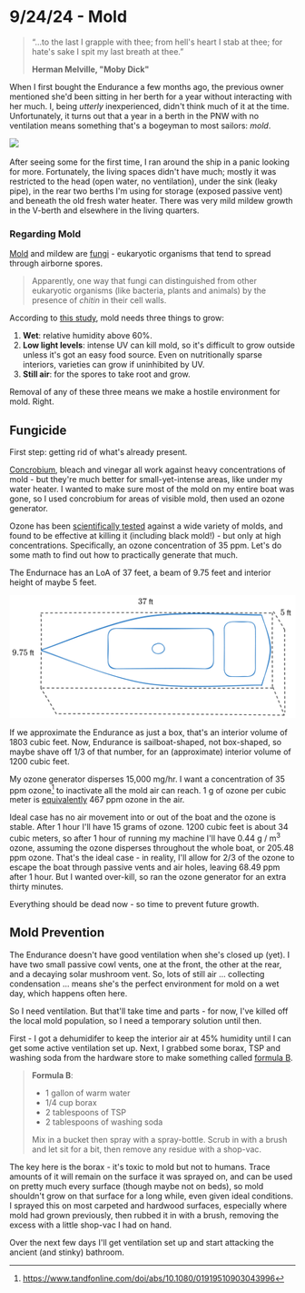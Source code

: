 # 9/24/24 - Mold

> “...to the last I grapple with thee; from hell's heart I stab at thee; for hate's sake I spit my last breath at thee.”
>
> **Herman Melville, "Moby Dick"**

When I first bought the Endurance a few months ago, the previous owner mentioned she'd been sitting in her berth for a year without interacting with her much. I,  being *utterly* inexperienced, didn't think much of it at the time. Unfortunately, it turns out that a year in a berth in the PNW with no ventilation means something that's a bogeyman to most sailors: *mold*. 

![](images/mold-mildew.png)

After seeing some for the first time, I ran around the ship in a panic looking for more. Fortunately, the living spaces didn't have much; mostly it was restricted to the head (open water, no ventilation), under the sink (leaky pipe), in the rear two berths I'm using for storage (exposed passive vent) and beneath the old fresh water heater. There was very mild mildew growth in the V-berth and elsewhere in the living quarters.

### Regarding Mold

[Mold](https://en.wikipedia.org/wiki/Mold) and mildew are [fungi](https://en.wikipedia.org/wiki/Fungus) - eukaryotic organisms that tend to spread through airborne spores. 

> Apparently, one way that fungi can distinguished from other eukaryotic organisms (like bacteria, plants and animals) by the presence of *chitin* in their cell walls. 

 According to [this study](https://www.eurogypsum.org/wp-content/uploads/2015/05/N203.pdf), mold needs three things to grow:

1. **Wet**: relative humidity above 60%.
2. **Low light levels**: intense UV can kill mold, so it's difficult to grow outside unless it's got an easy food source. Even on nutritionally sparse interiors, varieties can grow if uninhibited by UV. 
3. **Still air**: for the spores to take root and grow.

Removal of any of these three means we make a hostile environment for mold. Right.

## Fungicide

First step: getting rid of what's already present. 

[Concrobium](https://www.homedepot.com/p/Concrobium-32-oz-Mold-Control-025326/100654126), bleach and vinegar all work against heavy concentrations of mold - but they're much better for small-yet-intense areas, like under my water heater. I wanted to make sure most of the mold on my entire boat was gone, so I used concrobium for areas of visible mold, then used an ozone generator.

Ozone has been [scientifically tested](https://doi.org/10.1080/01919510903043996) against a wide variety of molds, and found to be effective at killing it (including black mold!) - but only at high concentrations. Specifically, an ozone concentration of 35 ppm. Let's do some math to find out how to practically generate that much. 

The Endurnace has an LoA of 37 feet, a beam of 9.75 feet and interior height of maybe 5 feet. 

![](images/measurements.png)

If we approximate the Endurance as just a box, that's an interior volume of 1803 cubic feet. Now, Endurance is sailboat-shaped, not box-shaped, so maybe shave off 1/3 of that number, for an (approximate) interior volume of 1200 cubic feet. 

My ozone generator disperses 15,000 mg/hr. I want a concentration of 35 ppm ozone[^2] to inactivate all the mold air can reach. 1 g of ozone per cubic meter is [equivalently](https://duckduckgo.com/?q=ozone+ppm+conversions&ia=web) 467 ppm ozone in the air. 

Ideal case has no air movement into or out of the boat and the ozone is stable. After 1 hour I'll have 15 grams of ozone. 1200 cubic feet is about 34 cubic meters, so after 1 hour of running my machine I'll have 0.44 g / m$^3$ ozone, assuming the ozone disperses throughout the whole boat, or 205.48 ppm ozone. That's the ideal case - in reality, I'll allow for 2/3 of the ozone to escape the boat through passive vents and air holes, leaving 68.49 ppm after 1 hour. But I wanted over-kill, so ran the ozone generator for an extra thirty minutes.

Everything should be dead now - so time to prevent future growth.

[^2]: https://www.tandfonline.com/doi/abs/10.1080/01919510903043996
## Mold Prevention

The Endurance doesn't have good ventilation when she's closed up (yet). I have two small passive cowl vents, one at the front, the other at the rear, and a decaying solar mushroom vent. So, lots of still air ... collecting condensation ... means she's the perfect environment for mold on a wet day, which happens often here. 

So I need ventilation. But that'll take time and parts - for now, I've killed off the local mold population, so I need a temporary solution until then. 

First - I got a dehumidifer to keep the interior air at 45% humidity until I can get some active ventilation set up. Next, I grabbed some borax, TSP and washing soda from the hardware store to make something called [formula B](https://goodoldboat.com/clean-mildew-sailboat/). 

> **Formula B**:
> - 1 gallon of warm water
> - 1/4 cup borax
> - 2 tablespoons of TSP
> - 2 tablespoons of washing soda 
> 
> Mix in a bucket then spray with a spray-bottle. Scrub in with a brush and let sit for a bit, then remove any residue with a shop-vac. 

The key here is the borax - it's toxic to mold but not to humans. Trace amounts of it will remain on the surface it was sprayed on, and can be used on pretty much every surface (though maybe not on beds), so mold shouldn't grow on that surface for a long while, even given ideal conditions. I sprayed this on most carpeted and hardwood surfaces, especially where mold had grown previously, then rubbed it in with a brush, removing the excess with a little shop-vac I had on hand. 

Over the next few days I'll get ventilation set up and start attacking the ancient (and stinky) bathroom. 